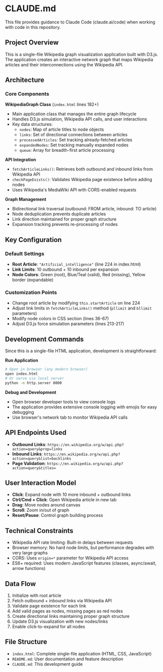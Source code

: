 # CLAUDE.md

This file provides guidance to Claude Code (claude.ai/code) when working with code in this repository.

## Project Overview

This is a single-file Wikipedia graph visualization application built with D3.js. The application creates an interactive network graph that maps Wikipedia articles and their interconnections using the Wikipedia API.

## Architecture

### Core Components

**WikipediaGraph Class** (`index.html` lines 182+)
- Main application class that manages the entire graph lifecycle
- Handles D3.js simulation, Wikipedia API calls, and user interactions
- Key data structures:
  - `nodes`: Map of article titles to node objects
  - `links`: Set of directional connections between articles
  - `processedArticles`: Set tracking already-fetched articles
  - `expandedNodes`: Set tracking manually expanded nodes
  - `queue`: Array for breadth-first article processing

**API Integration**
- `fetchArticleLinks()`: Retrieves both outbound and inbound links from Wikipedia API
- `checkPageExists()`: Validates Wikipedia page existence before adding nodes
- Uses Wikipedia's MediaWiki API with CORS-enabled requests

**Graph Management**
- Bidirectional link traversal (outbound: FROM article, inbound: TO article)
- Node deduplication prevents duplicate articles
- Link direction maintained for proper graph structure
- Expansion tracking prevents re-processing of nodes

## Key Configuration

### Default Settings
- **Root Article**: `"Artificial_intelligence"` (line 224 in index.html)
- **Link Limits**: 10 outbound + 10 inbound per expansion
- **Node Colors**: Green (root), Blue/Teal (valid), Red (missing), Yellow border (expandable)

### Customization Points
- Change root article by modifying `this.startArticle` on line 224
- Adjust link limits in `fetchArticleLinks()` method (`pllimit` and `bllimit` parameters)
- Modify node colors in CSS section (lines 36-67)
- Adjust D3.js force simulation parameters (lines 213-217)

## Development Commands

Since this is a single-file HTML application, development is straightforward:

**Run Application**
```bash
# Open in browser (any modern browser)
open index.html
# Or serve via local server
python -m http.server 8000
```

**Debug and Development**
- Open browser developer tools to view console logs
- The application provides extensive console logging with emojis for easy debugging
- Use browser's network tab to monitor Wikipedia API calls

## API Endpoints Used

- **Outbound Links**: `https://en.wikipedia.org/w/api.php?action=query&prop=links`
- **Inbound Links**: `https://en.wikipedia.org/w/api.php?action=query&list=backlinks`
- **Page Validation**: `https://en.wikipedia.org/w/api.php?action=query&titles=`

## User Interaction Model

- **Click**: Expand node with 10 more inbound + outbound links
- **Ctrl/Cmd + Click**: Open Wikipedia article in new tab
- **Drag**: Move nodes around canvas
- **Scroll**: Zoom in/out of graph
- **Reset/Pause**: Control graph building process

## Technical Constraints

- Wikipedia API rate limiting: Built-in delays between requests
- Browser memory: No hard node limits, but performance degrades with very large graphs
- CORS: Uses `origin=*` parameter for Wikipedia API access
- ES6+ required: Uses modern JavaScript features (classes, async/await, arrow functions)

## Data Flow

1. Initialize with root article
2. Fetch outbound + inbound links via Wikipedia API
3. Validate page existence for each link
4. Add valid pages as nodes, missing pages as red nodes
5. Create directional links maintaining proper graph structure
6. Update D3.js visualization with new nodes/links
7. Enable click-to-expand for all nodes

## File Structure

- `index.html`: Complete single-file application (HTML, CSS, JavaScript)
- `README.md`: User documentation and feature description
- `CLAUDE.md`: This development guide